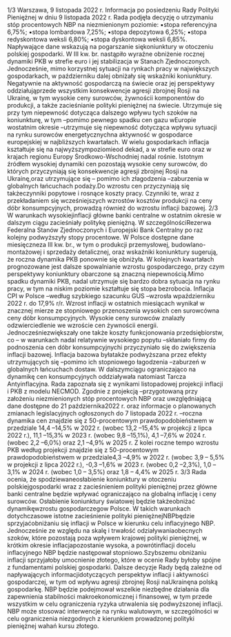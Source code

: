 1/3
Warszawa, 9 listopada 2022 r.
Informacja po posiedzeniu Rady Polityki Pieniężnej
w dniu 9 listopada 2022 r.
Rada podjęła decyzję o utrzymaniu stóp procentowych NBP na niezmienionym
poziomie:
▪stopa referencyjna 6,75%;
▪stopa lombardowa 7,25%;
▪stopa depozytowa 6,25%;
▪stopa redyskontowa weksli 6,80%;
▪stopa dyskontowa weksli 6,85%.
Napływające dane wskazują na pogarszanie siękoniunktury w otoczeniu polskiej
gospodarki. W III kw. br. nastąpiło wyraźne obniżenie rocznej dynamiki PKB w strefie
euro i jej stabilizacja w Stanach Zjednoczonych. Jednocześnie, mimo korzystnej sytuacji na
rynkach pracy w największych gospodarkach, w październiku dalej obniżały się
wskaźniki koniunktury. Negatywnie na aktywność gospodarczą na świecie oraz jej
perspektywy oddziałująprzede wszystkim konsekwencje agresji zbrojnej Rosji na
Ukrainę, w tym wysokie ceny surowców, żywnościi komponentów do produkcji, a także
zacieśnianie polityki pieniężnej na świecie. Utrzymuje się przy tym niepewność dotycząca
dalszego wpływu tych szoków na koniunkturę, w tym –pomimo pewnego spadku cen
gazu wEuropie wostatnim okresie –utrzymuje się niepewność dotycząca wpływu
sytuacji na rynku surowców energetycznychna aktywność w gospodarce europejskiej w
najbliższych kwartałach.
W wielu gospodarkach inflacja kształtuje się na najwyższympoziomieod dekad, a w
strefie euro oraz w krajach regionu Europy Środkowo-Wschodniej nadal rośnie. Istotnym
źródłem wysokiej dynamiki cen pozostają wysokie ceny surowców, do których
przyczyniają się konsekwencje agresji zbrojnej Rosji na Ukrainę,oraz utrzymujące się –
pomimo ich złagodzenia –zaburzenia w globalnych łańcuchach podaży.Do wzrostu cen
przyczyniają się takżeczynniki popytowe i rosnące koszty pracy. Czynniki te, wraz z
przekładaniem się wcześniejszych wzrostów kosztów produkcji na ceny dóbr
konsumpcyjnych, prowadzą również do wzrostu inflacji bazowej.
2/3
W warunkach wysokiejinflacji główne banki centralne w ostatnim okresie w dalszym
ciągu zacieśniały politykę pieniężną. W szczególnościRezerwa Federalna Stanów
Zjednoczonych i Europejski Bank Centralny po raz kolejny podwyższyły stopy
procentowe.
W Polsce dostępne dane miesięczneza III kw. br., w tym o produkcji przemysłowej,
budowlano-montażowej i sprzedaży detalicznej, oraz wskaźniki koniunktury sugerują, że
roczna dynamika PKB ponownie się obniżyła. W kolejnych kwartałach prognozowane jest
dalsze spowalnianie wzrostu gospodarczego, przy czym perspektywy koniunktury
obarczone są znaczną niepewnością.Mimo spadku dynamiki PKB, nadal utrzymuje się
bardzo dobra sytuacja na rynku pracy, w tym na niskim poziomie kształtuje się stopa
bezrobocia.
Inflacja CPI w Polsce –według szybkiego szacunku GUS –wzrosła wpaździerniku 2022 r.
do 17,9% r/r. Wzrost inflacji w ostatnich miesiącach wynikał w znacznej mierze ze
stopniowego przenoszenia wysokich cen surowcówna ceny dóbr konsumpcyjnych.
Wysokie ceny surowców znalazły odzwierciedlenie we wzroście cen żywnościi energii.
Jednocześniezwiększały one także koszty funkcjonowania przedsiębiorstw, co –
w warunkach nadal relatywnie wysokiego popytu –skłaniało firmy do podnoszenia cen
dóbr konsumpcyjnychi przyczyniało się do zwiększenia inflacji bazowej. Inflacja bazowa
byłatakże podwyższana przez efekty utrzymujących się –pomimo ich stopniowego
łagodzenia –zaburzeń w globalnych łańcuchach dostaw. W dalszymciągu ograniczająco
na dynamikę cen konsumpcyjnych oddziaływała natomiast Tarcza Antyinflacyjna.
Rada zapoznała się z wynikami listopadowej projekcji inflacji i PKB z modelu NECMOD.
Zgodnie z projekcją –przygotowaną przy założeniu niezmienionych stóp procentowych
NBP oraz uwzględniającą dane dostępne do 21 października2022 r. oraz informacje o
planowanych zmianach legislacyjnych ogłoszonych do 7 listopada 2022 r. –roczna
dynamika cen znajdzie się z 50-procentowym prawdopodobieństwem w przedziale 14,4
–14,5% w 2022 r. (wobec 13,2 –15,4% w projekcji z lipca 2022 r.), 11,1 –15,3% w 2023 r.
(wobec 9,8 –15,1%), 4,1 –7,6% w 2024 r. (wobec 2,2 –6,0%) oraz 2,1 –4,9% w 2025 r. Z
kolei roczne tempo wzrostu PKB według projekcji znajdzie się z 50-procentowym
prawdopodobieństwem w przedziale4,3 –4,9% w 2022 r. (wobec 3,9 – 5,5% w projekcji z
lipca 2022 r.), -0,3 –1,6% w 2023 r. (wobec 0,2 –2,3%), 1,0 –3,1% w 2024 r. (wobec 1,0 –
3,5%) oraz 1,8 – 4,4% w 2025 r.
3/3
Rada ocenia, że spodziewaneosłabienie koniunktury w otoczeniu polskiejgospodarki
wraz z zacieśnieniem polityki pieniężnej przez główne banki centralne będzie wpływać
ograniczająco na globalną inflację i ceny surowców. Osłabienie koniunktury światowej
będzie takżeobniżać dynamikęwzrostu gospodarczegow Polsce. W takich warunkach
dotychczasowe istotne zacieśnienie polityki pieniężnejNBPbędzie sprzyjaćobniżaniu się
inflacji w Polsce w kierunku celu inflacyjnego NBP. Jednocześnie ze względu na skalę i
trwałość odziaływaniaobecnych szoków, które pozostają poza wpływem krajowej
polityki pieniężnej, w krótkim okresie inflacjapozostanie wysoka, a powrótinflacji docelu
inflacyjnego NBP będzie następował stopniowo.Szybszemu obniżaniu inflacji
sprzyjałoby umocnienie złotego, które w ocenie Rady byłoby spójne z fundamentami
polskiej gospodarki.
Dalsze decyzje Rady będą zależne od napływających informacjidotyczących perspektyw
inflacji i aktywności gospodarczej, w tym od wpływu agresji zbrojnej Rosji naUkrainęna
polską gospodarkę.
NBP będzie podejmował wszelkie niezbędne działania dla zapewnienia stabilności
makroekonomicznej i finansowej, w tym przede wszystkim w celu ograniczenia ryzyka
utrwalenia się podwyższonej inflacji. NBP może stosować interwencje na rynku
walutowym, w szczególności w celu ograniczenia niezgodnych z kierunkiem
prowadzonej polityki pieniężnej wahań kursu złotego.

